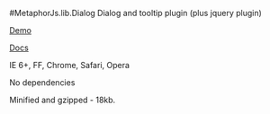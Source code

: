 #MetaphorJs.lib.Dialog
Dialog and tooltip plugin (plus jquery plugin)

[Demo](http://kuindji.com/js/dialog/demo/index.html)

[Docs](http://kuindji.com/js/dialog/docs/single/index.html)

IE 6+, FF, Chrome, Safari, Opera

No dependencies

Minified and gzipped - 18kb.